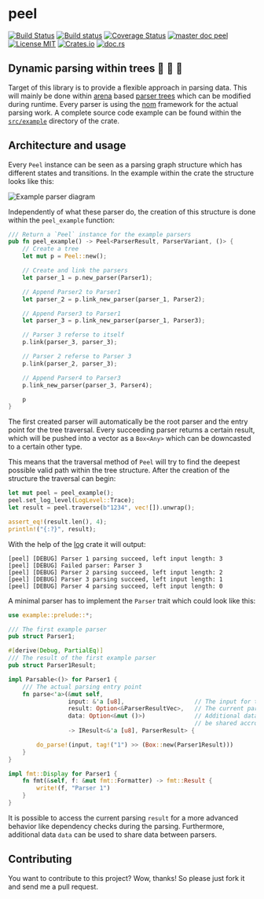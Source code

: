 # peel
[![Build Status](https://travis-ci.org/saschagrunert/peel.svg)](https://travis-ci.org/saschagrunert/peel) [![Build status](https://ci.appveyor.com/api/projects/status/i67yq6yij2k17iwc?svg=true)](https://ci.appveyor.com/project/saschagrunert/peel) [![Coverage Status](https://coveralls.io/repos/github/saschagrunert/peel/badge.svg)](https://coveralls.io/github/saschagrunert/peel?branch=master) [![master doc peel](https://img.shields.io/badge/master_doc-peel-blue.svg)](https://saschagrunert.github.io/peel) [![License MIT](https://img.shields.io/badge/license-MIT-blue.svg)](https://github.com/saschagrunert/peel/blob/master/LICENSE) [![Crates.io](https://img.shields.io/crates/v/peel.svg)](https://crates.io/crates/peel) [![doc.rs](https://docs.rs/peel/badge.svg)](https://docs.rs/peel)
## Dynamic parsing within trees 🌲 🌳 🌴
Target of this library is to provide a flexible approach in parsing data. This will mainly be done within
[arena](https://en.wikipedia.org/wiki/Region-based_memory_management) based
[parser trees](https://en.wikipedia.org/wiki/Parse_tree) which can be modified during runtime. Every parser is using the
[nom](https://github.com/Geal/nom) framework for the actual parsing work. A complete source code example can be found
within the [`src/example`](https://github.com/saschagrunert/peel/tree/master/src/example) directory of the crate.

## Architecture and usage
Every `Peel` instance can be seen as a parsing graph structure which has different states and transitions. In the
example within the crate the structure looks like this:

![Example parser diagram](.github/example.png)

Independently of what these parser do, the creation of this structure is done within the `peel_example` function:

```rust
/// Return a `Peel` instance for the example parsers
pub fn peel_example() -> Peel<ParserResult, ParserVariant, ()> {
    // Create a tree
    let mut p = Peel::new();

    // Create and link the parsers
    let parser_1 = p.new_parser(Parser1);

    // Append Parser2 to Parser1
    let parser_2 = p.link_new_parser(parser_1, Parser2);

    // Append Parser3 to Parser1
    let parser_3 = p.link_new_parser(parser_1, Parser3);

    // Parser 3 referse to itself
    p.link(parser_3, parser_3);

    // Parser 2 referse to Parser 3
    p.link(parser_2, parser_3);

    // Append Parser4 to Parser3
    p.link_new_parser(parser_3, Parser4);

    p
}
```

The first created parser will automatically be the root parser and the entry point for the tree traversal. Every
succeeding parser returns a certain result, which will be pushed into a vector as a `Box<Any>` which can be downcasted
to a certain other type.

This means that the traversal method of `Peel` will try to find the deepest possible valid path within the tree
structure. After the creation of the structure the traversal can begin:

```rust
let mut peel = peel_example();
peel.set_log_level(LogLevel::Trace);
let result = peel.traverse(b"1234", vec![]).unwrap();

assert_eq!(result.len(), 4);
println!("{:?}", result);
```

With the help of the [log](https://crates.io/crates/log) crate it will output:
```
[peel] [DEBUG] Parser 1 parsing succeed, left input length: 3
[peel] [DEBUG] Failed parser: Parser 3
[peel] [DEBUG] Parser 2 parsing succeed, left input length: 2
[peel] [DEBUG] Parser 3 parsing succeed, left input length: 1
[peel] [DEBUG] Parser 4 parsing succeed, left input length: 0
```

A minimal parser has to implement the `Parser` trait which could look like this:
```rust
use example::prelude::*;

/// The first example parser
pub struct Parser1;

#[derive(Debug, PartialEq)]
/// The result of the first example parser
pub struct Parser1Result;

impl Parsable<()> for Parser1 {
    /// The actual parsing entry point
    fn parse<'a>(&mut self,
                 input: &'a [u8],                    // The input for the parser
                 result: Option<&ParserResultVec>,   // The current parsing result
                 data: Option<&mut ()>)              // Additional data which will
                                                     // be shared accross parsers
                 -> IResult<&'a [u8], ParserResult> {

        do_parse!(input, tag!("1") >> (Box::new(Parser1Result)))
    }
}

impl fmt::Display for Parser1 {
    fn fmt(&self, f: &mut fmt::Formatter) -> fmt::Result {
        write!(f, "Parser 1")
    }
}
```

It is possible to access the current parsing `result` for a more advanced behavior like dependency checks during the
parsing. Furthermore, additional data `data` can be used to share data between parsers.

## Contributing
You want to contribute to this project? Wow, thanks! So please just fork it and send me a pull request.
